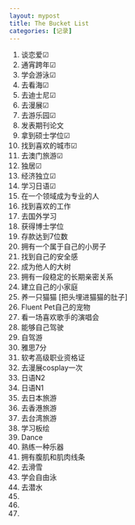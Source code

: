 ```yaml
---
layout: mypost
title: The Bucket List
categories: [记录]
---
```


1. 谈恋爱☑
2. 通宵跨年☑
3. 学会游泳☑
4. 去看海☑
5. 去迪士尼☑
6. 去漫展☑
7. 去游乐园☑
8. 发表期刊论文
9. 拿到硕士学位☑
10. 找到喜欢的城市☑
11. 去澳门旅游☑
12. 独居☑
13. 经济独立☑
14. 学习日语☑
15. 在一个领域成为专业的人
16. 找到喜欢的工作
17. 去国外学习
18. 获得博士学位
19. 存款达到7位数
20. 拥有一个属于自己的小房子
21. 找到自己的安全感
22. 成为他人的大树
23. 拥有一段稳定的长期亲密关系
24. 建立自己的小家庭
25. 养一只猫猫 [把头埋进猫猫的肚子]
26. Fluent Pet自己的宠物
27. 看一场喜欢歌手的演唱会
28. 能够自己驾驶
29. 自驾游
30. 雅思7分
31. 软考高级职业资格证
32. 去漫展cosplay一次
33. 日语N2
34. 日语N1
35. 去日本旅游
36. 去香港旅游
37. 去台湾旅游
38. 学习板绘
39. Dance
40. 熟练一种乐器
41. 拥有腹肌和肌肉线条
42. 去滑雪
43. 学会自由泳
44. 去潜水
45. 
46. 
47. 
